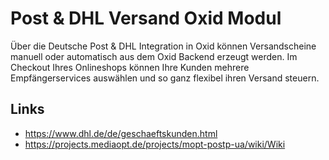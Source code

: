 # Post & DHL Versand Oxid Modul
Über die Deutsche Post & DHL Integration in Oxid können Versandscheine manuell oder automatisch aus dem Oxid Backend erzeugt werden. Im Checkout Ihres Onlineshops können Ihre Kunden mehrere Empfängerservices auswählen und so ganz flexibel ihren Versand steuern.

## Links 
* https://www.dhl.de/de/geschaeftskunden.html
* https://projects.mediaopt.de/projects/mopt-postp-ua/wiki/Wiki